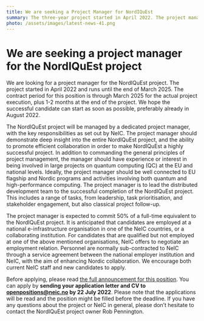 ```yaml
---
title: We are seeking a Project Manager for NordIQuEst
summary: The three-year project started in April 2022. The project manager is expected to commit 50% of a full-time equivalent until April-May 2025. The manager should demonstrate deep insight into the entire NordIQuEst project, and the ability to promote efficient collaboration in order to make the project highly successful.
photo: /assets/images/latest-news-41.png
---
```


We are seeking a project manager for the NordIQuEst project
===========================

We are looking for a project manager for the NordIQuEst project. The project started in April 2022 and runs until the end of March 2025. The contract period for this position is through March 2025 for the actual project execution, plus 1-2 months at the end of the project. We hope the successful candidate can start as soon as possible, preferably already in August 2022. 

The NordIQuEst project will be managed by a dedicated project manager, with the key responsibilities as set out by NeIC. The project manager should demonstrate deep insight into the entire NordIQuEst project, and the ability to promote efficient collaboration in order to make NordIQuEst a highly successful project. In addition to commanding the general principles of project management, the manager should have experience or interest in being involved in large projects on quantum computing (QC) at the EU and national levels. Ideally, the project manager should be well connected to EU flagship and Nordic programs and activities involving both quantum and high-performance computing. The project manager is to lead the distributed development team to the successful completion of the NordIQuEst project. This includes a range of tasks, from leadership, task prioritisation, and stakeholder engagement, but also classical project follow-up. 

The project manager is expected to commit 50% of a full-time equivalent to the NordIQuEst project. It is anticipated that candidates are employed at a national e-infrastructure organisation in one of the NeIC countries, or a collaborating institution. For candidates that are qualified but not employed at one of the above mentioned organisations, NeIC offers to negotiate an employment relation. Personnel are normally sub-contracted to NeIC through a service agreement between the national employer institution and NeIC, with the aim of enhancing Nordic collaboration. We encourage both current NeIC staff and new candidates to apply.

Before applying, please read [the full announcement for this position](https://wiki.neic.no/w/ext/img_auth.php/9/90/220700-NordIQuEst-project-manager-position-announcement.pdf). You can apply by **sending your application letter and CV to [openpositions@neic.no](mailto:openpositions@neic.no) by 22 July 2022**. Please note that the applications will be read and the position might be filled before the deadline. If you have any questions about the project or NeIC in general, please don’t hesitate to contact the NordIQuEst project owner Rob Pennington. 
